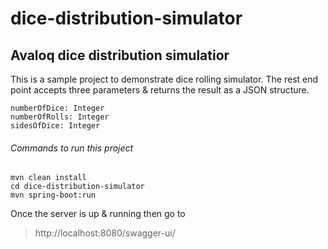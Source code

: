 # dice-distribution-simulator
## Avaloq dice distribution simulatior

This is a sample project to demonstrate dice rolling simulator. The rest end point accepts three parameters & returns the result as a JSON structure.
```
numberOfDice: Integer
numberOfRolls: Integer
sidesOfDice: Integer
```

###### Commands to run this project
```
mvn clean install
cd dice-distribution-simulator
mvn spring-boot:run 
```

Once the server is up & running then go to

> http://localhost:8080/swagger-ui/
